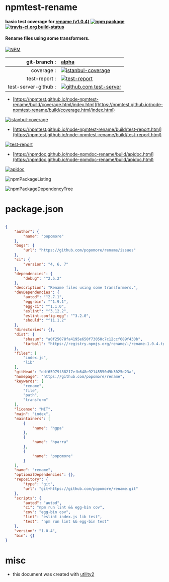 # npmtest-rename

#### basic test coverage for  [rename (v1.0.4)](https://github.com/popomore/rename)  [![npm package](https://img.shields.io/npm/v/npmtest-rename.svg?style=flat-square)](https://www.npmjs.org/package/npmtest-rename) [![travis-ci.org build-status](https://api.travis-ci.org/npmtest/node-npmtest-rename.svg)](https://travis-ci.org/npmtest/node-npmtest-rename)

#### Rename files using some transformers.

[![NPM](https://nodei.co/npm/rename.png?downloads=true&downloadRank=true&stars=true)](https://www.npmjs.com/package/rename)

| git-branch : | [alpha](https://github.com/npmtest/node-npmtest-rename/tree/alpha)|
|--:|:--|
| coverage : | [![istanbul-coverage](https://npmtest.github.io/node-npmtest-rename/build/coverage.badge.svg)](https://npmtest.github.io/node-npmtest-rename/build/coverage.html/index.html)|
| test-report : | [![test-report](https://npmtest.github.io/node-npmtest-rename/build/test-report.badge.svg)](https://npmtest.github.io/node-npmtest-rename/build/test-report.html)|
| test-server-github : | [![github.com test-server](https://npmtest.github.io/node-npmtest-rename/GitHub-Mark-32px.png)](https://npmtest.github.io/node-npmtest-rename/build/app/index.html) | | build-artifacts : | [![build-artifacts](https://npmtest.github.io/node-npmtest-rename/glyphicons_144_folder_open.png)](https://github.com/npmtest/node-npmtest-rename/tree/gh-pages/build)|

- [https://npmtest.github.io/node-npmtest-rename/build/coverage.html/index.html](https://npmtest.github.io/node-npmtest-rename/build/coverage.html/index.html)

[![istanbul-coverage](https://npmtest.github.io/node-npmtest-rename/build/screenCapture.buildCi.browser.%252Ftmp%252Fbuild%252Fcoverage.lib.html.png)](https://npmtest.github.io/node-npmtest-rename/build/coverage.html/index.html)

- [https://npmtest.github.io/node-npmtest-rename/build/test-report.html](https://npmtest.github.io/node-npmtest-rename/build/test-report.html)

[![test-report](https://npmtest.github.io/node-npmtest-rename/build/screenCapture.buildCi.browser.%252Ftmp%252Fbuild%252Ftest-report.html.png)](https://npmtest.github.io/node-npmtest-rename/build/test-report.html)

- [https://npmdoc.github.io/node-npmdoc-rename/build/apidoc.html](https://npmdoc.github.io/node-npmdoc-rename/build/apidoc.html)

[![apidoc](https://npmdoc.github.io/node-npmdoc-rename/build/screenCapture.buildCi.browser.%252Ftmp%252Fbuild%252Fapidoc.html.png)](https://npmdoc.github.io/node-npmdoc-rename/build/apidoc.html)

![npmPackageListing](https://npmtest.github.io/node-npmtest-rename/build/screenCapture.npmPackageListing.svg)

![npmPackageDependencyTree](https://npmtest.github.io/node-npmtest-rename/build/screenCapture.npmPackageDependencyTree.svg)



# package.json

```json

{
    "author": {
        "name": "popomore"
    },
    "bugs": {
        "url": "https://github.com/popomore/rename/issues"
    },
    "ci": {
        "version": "4, 6, 7"
    },
    "dependencies": {
        "debug": "^2.5.2"
    },
    "description": "Rename files using some transformers.",
    "devDependencies": {
        "autod": "^2.7.1",
        "egg-bin": "^1.9.1",
        "egg-ci": "^1.1.0",
        "eslint": "^3.12.2",
        "eslint-config-egg": "^3.2.0",
        "should": "^11.1.2"
    },
    "directories": {},
    "dist": {
        "shasum": "a0f25078fa4195e650f73050c7c12ccf689f430b",
        "tarball": "https://registry.npmjs.org/rename/-/rename-1.0.4.tgz"
    },
    "files": [
        "index.js",
        "lib"
    ],
    "gitHead": "ddf65979f88217efb648e92145550d9b3025d23a",
    "homepage": "https://github.com/popomore/rename",
    "keywards": [
        "rename",
        "file",
        "path",
        "transform"
    ],
    "license": "MIT",
    "main": "index",
    "maintainers": [
        {
            "name": "hgpa"
        },
        {
            "name": "hparra"
        },
        {
            "name": "popomore"
        }
    ],
    "name": "rename",
    "optionalDependencies": {},
    "repository": {
        "type": "git",
        "url": "git+https://github.com/popomore/rename.git"
    },
    "scripts": {
        "autod": "autod",
        "ci": "npm run lint && egg-bin cov",
        "cov": "egg-bin cov",
        "lint": "eslint index.js lib test",
        "test": "npm run lint && egg-bin test"
    },
    "version": "1.0.4",
    "bin": {}
}
```



# misc
- this document was created with [utility2](https://github.com/kaizhu256/node-utility2)
